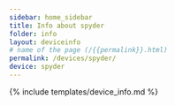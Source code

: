 ```yaml
---
sidebar: home_sidebar
title: Info about spyder
folder: info
layout: deviceinfo
# name of the page (/{{permalink}}.html)
permalink: /devices/spyder/
device: spyder
---
```

{% include templates/device_info.md %}
